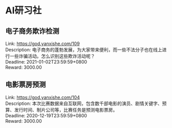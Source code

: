 # AI研习社



## 电子商务欺诈检测

Link: https://god.yanxishe.com/109  
Description: 电子商务的蓬勃发展，为大家带来便利，而一些不法分子也在线上进行一些诈骗活动。怎么识别这些欺诈活动呢？  
Deadline: 2021-01-02T23:59:59+0800  
Reward: 3000.00  


## 电影票房预测

Link: https://god.yanxishe.com/104  
Description: 本次比赛数据来自互联网，包含数千部电影的演员、剧情关键字、预算、发行时间、制片公司等，比赛任务是预测电影票房。  
Deadline: 2020-12-19T23:59:59+0800  
Reward: 3000.00  

